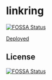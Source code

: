 # linkring
[![FOSSA Status](https://app.fossa.com/api/projects/git%2Bgithub.com%2Fbezpechno%2Flinkring.svg?type=shield)](https://app.fossa.com/projects/git%2Bgithub.com%2Fbezpechno%2Flinkring?ref=badge_shield)

<a href="https://lilkringe.herokuapp.com/">Deployed</a>


## License
[![FOSSA Status](https://app.fossa.com/api/projects/git%2Bgithub.com%2Fbezpechno%2Flinkring.svg?type=large)](https://app.fossa.com/projects/git%2Bgithub.com%2Fbezpechno%2Flinkring?ref=badge_large)